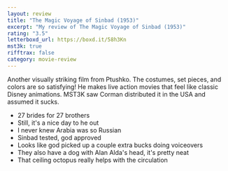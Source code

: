 ```yaml
---
layout: review
title: "The Magic Voyage of Sinbad (1953)"
excerpt: "My review of The Magic Voyage of Sinbad (1953)"
rating: "3.5"
letterboxd_url: https://boxd.it/58h3Kn
mst3k: true
rifftrax: false
category: movie-review
---
```


Another visually striking film from Ptushko. The costumes, set pieces, and colors are so satisfying! He makes live action movies that feel like classic Disney animations. MST3K saw Corman distributed it in the USA and assumed it sucks.

- 27 brides for 27 brothers
- Still, it's a nice day to he out
- I never knew Arabia was so Russian
- Sinbad tested, god approved
- Looks like god picked up a couple extra bucks doing voiceovers
- They also have a dog with Alan Alda's head, it's pretty neat
- That ceiling octopus really helps with the circulation
